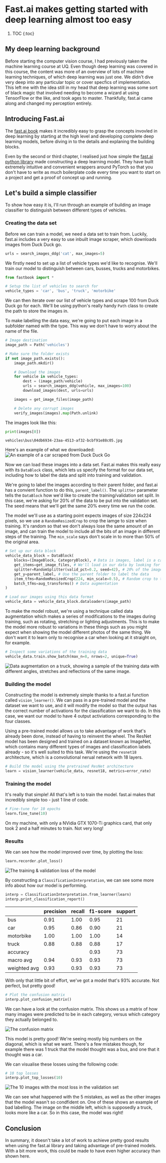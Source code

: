 # Fast.ai makes getting started with deep learning almost too easy

1. TOC
{:toc}

## My deep learning background

Before starting the computer vision course, I had previously taken the machine learning course at UQ. Even though deep learning was covered in this course, the content was more of an overview of lots of machine learning techniques, of which deep learning was just one. We didn't dive very deep into any particular topic or cover specfics of implementation. This left me with the idea still in my head that deep learning was some sort of black magic that involved needing to become a wizard at using TensorFlow or the like, and took ages to master. Thankfully, fast.ai came along and changed my perception entirely.

## Introducing Fast.ai

The [fast.ai book](https://course.fast.ai/Resources/book.html) makes it incredibly easy to grasp the concepts invovled in deep learning by starting at the high level and developing complete deep learning models, before diving in to the details and explaning the building blocks.

Even by the second or third chapter, I realised just how simple the [fast.ai python library](https://docs.fast.ai/) made constructing a deep learning model. They have built extremely intuitive and convenient wrappers around PyTorch so that you don't have to write as much boilerplate code every time you want to start on a project and get a proof of concept up and running.

## Let's build a simple classifier

To show how easy it is, I'll run through an example of building an image classifier to distinguish between different types of vehicles.

### Creating the data set

Before we can train a model, we need a data set to train from. Luckily, fast.ai includes a very easy to use inbuilt image scraper, which downloads images from Duck Duck go.

```python
urls = search_images_ddg('cat', max_images=5)
```

We firstly need to set up a list of vehicle types we'd like to recognise. We'll train our model to distinguish between cars, busses, trucks and motorbikes.

```python
from fastbook import *

# Setup the list of vehicles to search for
vehicle_types = 'car', 'bus', 'truck', 'motorbike'
```

We can then iterate over our list of vehicle types and scrape 100 from Duck Duck go for each. We'll be using python's really handy `Path` class to create the path to store the images in.

To make labelling the data easy, we're going to put each image in a subfolder named with the type. This way we don't have to worry about the name of the file.

```python
# Image destination
image_path = Path('vehicles')

# Make sure the folder exists
if not image_path.exists():
    image_path.mkdir()

    # Download the images
    for vehicle in vehicle_types:
        dest = (image_path/vehicle)
        urls = search_images_ddg(vehicle, max_images=100)
        download_images(dest, urls=urls)

    images = get_image_files(image_path)

    # Delete any corrupt images
    verify_images(images).map(Path.unlink)
```

The images look like this:
```python
print(images[0])
```

    vehicles\bus\04db6934-23aa-4513-af32-bcbf91e88c05.jpg

Here's an example of what we downloaded:
![](/images/car.jpg "An example of a car scraped from Duck Duck Go")

Now we can load these images into a data set. Fast.ai makes this really easy with its `DataBlock` class, which lets us specify the format for our data set, including how to label the data and split into training and validation.

We're going to label the images according to their parent folder, and fast.ai has a convient function to do this, `parent_label()`. The `splitter` parameter tells the `DataBlock` how we'd like to create the training/validation set split. In this case, we're asking for 20% of the data to be put into the validation set. The seed means that we'll get the same 20% every time we run the code. 

The model we'll use as a starting point expects images of size 224x224 pixels, so we use a `RandomResizedCrop` to crop the iamge to size when training. It's random so that we don't always lose the same amount of an image, and can train the model to include all the bits of an image in different steps of the training. The `min_scale` says don't scale in to more than 50% of the original area.

```python
# Set up our data block
vehicle_data_block = DataBlock(
    blocks=(ImageBlock, CategoryBlock), # Data is images, label is a category
    get_items=get_image_files, # We'll load in our data by looking for images in a directory
    splitter=RandomSplitter(valid_pct=0.2, seed=42), # 20% of the images are for validation
    get_y=parent_label, # Use the parent folder to label the data
    item_tfms=RandomResizedCrop(224, min_scale=0.5), # Random crop to the right size for training
    batch_tfms=aug_transforms() # Data augmentation
)

# Load our images using this data format
vehicle_data = vehicle_data_block.dataloaders(image_path)
```

To make the model robust, we're using a technique called data augmentation which makes a series of modifications to the images during training, such as rotating, stretching or lighting adjustments. This is to make the model more robust to variations in these things such as you might expect when showing the model different photos of the same thing. We don't want it to learn only to recognise a car when looking at it straight on, for example.

```python
# Inspect some variations of the training data
vehicle_data.train.show_batch(max_n=8, nrows=2, unique=True)
```

![](/images/data_aug.png "Data augmentation on a truck, showing a sample of the training data with different angles, stretches and reflections of the same image.")

### Building the model

Constructing the model is extremely simple thanks to a fast.ai function called `vision_learner()`. We can pass in a pre-trained model and the dataset we want to use, and it will modify the model so that the output has the correct number of activations for the classification we want to do. In this case, we want our model to have 4 output activiations corresponding to the four classes.

Using a pre-trained model allows us to take advantage of work that's already been done, instead of having to reinvent the wheel. The ResNet model has been designed and trained on a dataset known as ImageNet, which contains many different types of images and classification labels already - so it's well suited to this task. We're using the `resnet18` architecture, which is a convolutional nerual network with 18 layers.

```python
# Build the model using the pretrained ResNet architecture
learn = vision_learner(vehicle_data, resnet18, metrics=error_rate)
```

### Training the model

It's really that simple! All that's left is to train the model. fast.ai makes that incredibly simple too - just 1 line of code.

```python
# Fine-tune for 10 epochs
learn.fine_tune(10)
```

On my machine, with only a NVidia GTX 1070-Ti graphics card, that only took 2 and a half minutes to train. Not very long!

### Results

We can see how the model improved over time, by plotting the loss:

```python
learn.recorder.plot_loss()
```

![](/images/loss.png "The training & validation loss of the model")

By constructing a `ClassificationInterpretation`, we can see some more info about how our model is performing.

```python
interp = ClassificationInterpretation.from_learner(learn)
interp.print_classification_report()
```

| | precision | recall | f1-score | support |
|-|-|-|-|-|
| bus | 0.91 | 1.00 | 0.95 | 21 |
|          car | 0.95 | 0.86 | 0.90 | 21 |
|    motorbike | 1.00 | 1.00 | 1.00 | 14 |
|        truck | 0.88 | 0.88 | 0.88 | 17 |
|     accuracy |      |      | 0.93 | 73 |
|    macro avg | 0.94 | 0.93 | 0.93 | 73 |
| weighted avg | 0.93 | 0.93 | 0.93 | 73 |

With only that little bit of effort, we've got a model that's 93% accurate. Not perfect, but pretty good!

```python
# Plot the confusion matrix
interp.plot_confusion_matrix()
```

We can have a look at the confusion matrix. This shows us a matrix of how many images were predicted to be in each category, versus which category they actually belonged to.

![](/images/confusion.png "The confusion matrix")

This model is pretty good! We're seeing mostly big numbers on the diagonal, which is what we want. There's a few mistakes though, for example there was 1 truck that the model thought was a bus, and one that it thought was a car.

We can visualise these losses using the following code:

```python
# 10 top losses
interp.plot_top_losses(10)
```

![](/images/top_loss.png "The 10 images with the most loss in the validation set")

We can see what happened with the 5 mistakes, as well as the other images that the model wasn't so condfident on. One of these shows an example of bad labelling. The image on the middle left, which is supposedly a truck, looks more like a car. So in this case, the model was right!

## Conclusion

In summary, it doesn't take a lot of work to achieve pretty good results when using the fast.ai library and taking advantage of pre-trained models. With a bit more work, this could be made to have even higher accuracy than shown here.
